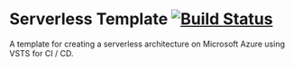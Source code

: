 # Serverless Template [![Build Status](https://appellod0660.visualstudio.com/test-api-123/_apis/build/status/test-api-123-CI)](https://appellod0660.visualstudio.com/test-api-123/_build/latest?definitionId=2)
A template for creating a serverless architecture on Microsoft Azure using VSTS for CI / CD.